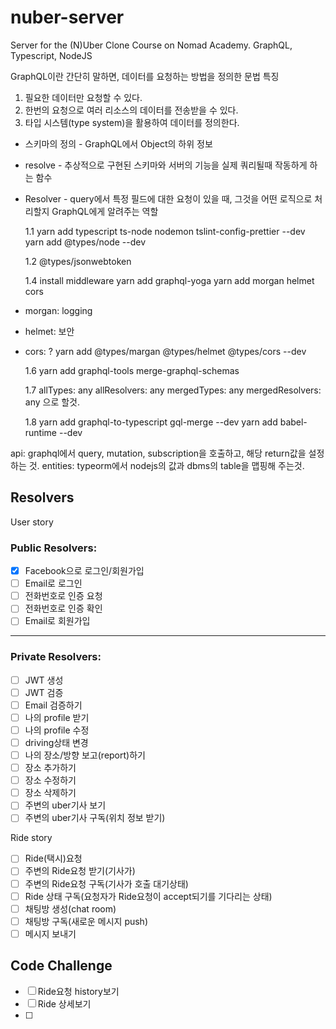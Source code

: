 # nuber-server

Server for the (N)Uber Clone Course on Nomad Academy. GraphQL, Typescript, NodeJS

GraphQL이란 간단히 말하면, 데이터를 요청하는 방법을 정의한 문법
특징

1. 필요한 데이터만 요청할 수 있다.
2. 한번의 요청으로 여러 리소스의 데이터를 전송받을 수 있다.
3. 타입 시스템(type system)을 활용하여 데이터를 정의한다.

- 스키마의 정의 - GraphQL에서 Object의 하위 정보
- resolve - 추상적으로 구현된 스키마와 서버의 기능을 실제 쿼리될때 작동하게 하는 함수
- Resolver - query에서 특정 필드에 대한 요청이 있을 때, 그것을 어떤 로직으로 처리할지 GraphQL에게 알려주는 역할

  1.1
  yarn add typescript ts-node nodemon tslint-config-prettier --dev
  yarn add @types/node --dev

  1.2 @types/jsonwebtoken

  1.4
  install middleware
  yarn add graphql-yoga
  yarn add morgan helmet cors

* morgan: logging
* helmet: 보안
* cors: ?
  yarn add @types/margan @types/helmet @types/cors --dev

  1.6
  yarn add graphql-tools merge-graphql-schemas

  1.7
  allTypes: any
  allResolvers: any
  mergedTypes: any
  mergedResolvers: any
  으로 할것.

  1.8
  yarn add graphql-to-typescript gql-merge --dev
  yarn add babel-runtime --dev

api: graphql에서 query, mutation, subscription을 호출하고, 해당 return값을 설정하는 것.
entities: typeorm에서 nodejs의 값과 dbms의 table을 맵핑해 주는것.

## Resolvers

User story

### Public Resolvers:

- [x] Facebook으로 로그인/회원가입
- [ ] Email로 로그인
- [ ] 전화번호로 인증 요청
- [ ] 전화번호로 인증 확인
- [ ] Email로 회원가입

---

### Private Resolvers:

- [ ] JWT 생성
- [ ] JWT 검증
- [ ] Email 검증하기
- [ ] 나의 profile 받기
- [ ] 나의 profile 수정
- [ ] driving상태 변경
- [ ] 나의 장소/방향 보고(report)하기
- [ ] 장소 추가하기
- [ ] 장소 수정하기
- [ ] 장소 삭제하기
- [ ] 주변의 uber기사 보기
- [ ] 주변의 uber기사 구독(위치 정보 받기)

Ride story

- [ ] Ride(택시)요청
- [ ] 주변의 Ride요청 받기(기사가)
- [ ] 주변의 Ride요청 구독(기사가 호출 대기상태)
- [ ] Ride 상태 구독(요청자가 Ride요청이 accept되기를 기다리는 상태)
- [ ] 채팅방 생성(chat room)
- [ ] 채팅방 구독(새로운 메시지 push)
- [ ] 메시지 보내기

## Code Challenge

- [ ] Ride요청 history보기
- [ ] Ride 상세보기
- [ ]
